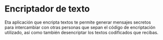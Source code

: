 # Encriptador de texto
Eta aplicación que encripta textos te permite generar mensajes secretos para intercambiar con otras personas que sepan el código de encriptación utilizado, 
así como también desencriptar los textos codificados que recibas.
